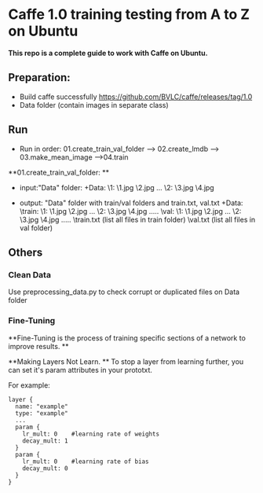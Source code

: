 # Caffe 1.0 training testing from A to Z on Ubuntu
**This repo is a complete guide to work with Caffe on Ubuntu.**
## Preparation:
+ Build caffe successfully https://github.com/BVLC/caffe/releases/tag/1.0 
+ Data folder (contain images in separate class)

## Run
+ Run in order: 01.create_train_val_folder --> 02.create_lmdb --> 03.make_mean_image -->04.train

**01.create_train_val_folder: ** 
+ input:"Data" folder:
  +Data:
    \1:
      \1.jpg
      \2.jpg
      ...
    \2:
      \3.jpg
      \4.jpg
   
+ output: "Data" folder with train/val folders and train.txt, val.txt 
  +Data:
    \train:
      \1:
        \1.jpg
        \2.jpg
        ...
      \2:
        \3.jpg
        \4.jpg
      .....
    \val: 
      \1:
        \1.jpg
        \2.jpg
        ...
      \2:
        \3.jpg
        \4.jpg
      .....
    \train.txt (list all files in train folder)
    \val.txt (list all files in val folder)

## Others
### Clean Data
Use preprocessing_data.py to check corrupt or duplicated files on Data folder


### Fine-Tuning
**Fine-Tuning is the process of training specific sections of a network to improve results. **

**Making Layers Not Learn. **
To stop a layer from learning further, you can set it's param attributes in your prototxt.

For example:
```
layer {
  name: "example"
  type: "example" 
  ...
  param {
    lr_mult: 0    #learning rate of weights
    decay_mult: 1
  }
  param {
    lr_mult: 0    #learning rate of bias
    decay_mult: 0
  }
}
```
      
